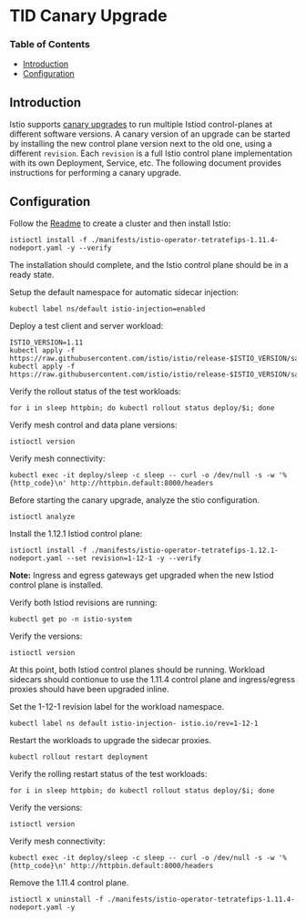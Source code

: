 # TID Canary Upgrade

### Table of Contents

- [Introduction](#introduction)
- [Configuration](#configuration)

## Introduction
Istio supports [canary upgrades][1] to run multiple Istiod control-planes at different software versions. A canary
version of an upgrade can be started by installing the new control plane version next to the old one, using a
different `revision`. Each `revision` is a full Istio control plane implementation with its own Deployment, Service,
etc. The following document provides instructions for performing a canary upgrade.

## Configuration

Follow the [Readme](../README.md) to create a cluster and then install Istio:
```shell
istioctl install -f ./manifests/istio-operator-tetratefips-1.11.4-nodeport.yaml -y --verify
```
The installation should complete, and the Istio control plane should be in a ready state.

Setup the default namespace for automatic sidecar injection:
```shell
kubectl label ns/default istio-injection=enabled
```

Deploy a test client and server workload:
```shell
ISTIO_VERSION=1.11
kubectl apply -f https://raw.githubusercontent.com/istio/istio/release-$ISTIO_VERSION/samples/sleep/sleep.yaml
kubectl apply -f https://raw.githubusercontent.com/istio/istio/release-$ISTIO_VERSION/samples/httpbin/httpbin.yaml
```

Verify the rollout status of the test workloads:
```shell
for i in sleep httpbin; do kubectl rollout status deploy/$i; done
```

Verify mesh control and data plane versions:
```shell
istioctl version
```

Verify mesh connectivity:
```shell
kubectl exec -it deploy/sleep -c sleep -- curl -o /dev/null -s -w '%{http_code}\n' http://httpbin.default:8000/headers
```

Before starting the canary upgrade, analyze the stio configuration.
```shell
istioctl analyze
```

Install the 1.12.1 Istiod control plane:
```shell
istioctl install -f ./manifests/istio-operator-tetratefips-1.12.1-nodeport.yaml --set revision=1-12-1 -y --verify
```
__Note:__ Ingress and egress gateways get upgraded when the new Istiod control plane is installed.

Verify both Istiod revisions are running:
```shell
kubectl get po -n istio-system
```

Verify the versions:
```shell
istioctl version
```
At this point, both Istiod control planes should be running. Workload sidecars should contionue to use the 1.11.4
control plane and ingress/egress proxies should have been upgraded inline.

Set the 1-12-1 revision label for the workload namespace.
```shell
kubectl label ns default istio-injection- istio.io/rev=1-12-1
```

Restart the workloads to upgrade the sidecar proxies.
```shell
kubectl rollout restart deployment
```

Verify the rolling restart status of the test workloads:
```shell
for i in sleep httpbin; do kubectl rollout status deploy/$i; done
```

Verify the versions:
```shell
istioctl version
```

Verify mesh connectivity:
```shell
kubectl exec -it deploy/sleep -c sleep -- curl -o /dev/null -s -w '%{http_code}\n' http://httpbin.default:8000/headers
```

Remove the 1.11.4 control plane.
```shell
istioctl x uninstall -f ./manifests/istio-operator-tetratefips-1.11.4-nodeport.yaml -y
```

[1]: https://istio.io/latest/docs/setup/upgrade/canary/
